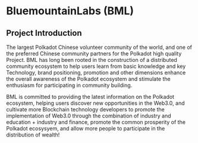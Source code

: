 # BluemountainLabs (BML)

## Project Introduction

The largest Polkadot Chinese volunteer community of the world, and one of the preferred Chinese community partners for the Polkadot high quality Project.
BML has long been rooted in the construction of a distributed community ecosystem to help users learn from basic knowledge and key Technology, brand positioning, promotion and other dimensions enhance the overall awareness of the Polkadot ecosystem and stimulate the enthusiasm for participating in community building.

BML is committed to providing the latest information on the Polkadot ecosystem, helping users discover new opportunities in the Web3.0, and cultivate more Blockchain technology developers  to promote the implementation of Web3.0 through the combination of industry and education + industry and finance, promote the common prosperity of the Polkadot ecosysyem, and allow more people to participate in the distribution of wealth!

